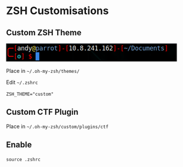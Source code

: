 # ZSH Customisations

## Custom ZSH Theme

![image](./images/prompt.png)

Place in `~/.oh-my-zsh/themes/`

Edit `~/.zshrc`

`ZSH_THEME="custom"`

## Custom CTF Plugin

Place in `~/.oh-my-zsh/custom/plugins/ctf`

## Enable
`source .zshrc`
